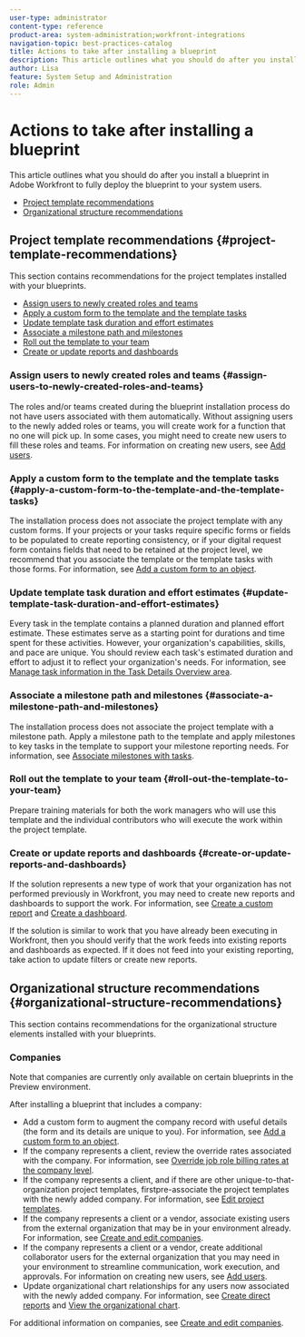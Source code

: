 ```yaml
---
user-type: administrator
content-type: reference
product-area: system-administration;workfront-integrations
navigation-topic: best-practices-catalog
title: Actions to take after installing a blueprint
description: This article outlines what you should do after you install a blueprint in Adobe Workfront to fully deploy the blueprint to your system users.
author: Lisa
feature: System Setup and Administration
role: Admin
---
```


# Actions to take after installing a blueprint

This article outlines what you should do after you install a blueprint in Adobe Workfront to fully deploy the blueprint to your system users.

* [Project template recommendations](#project-template-recommendations) 
* [Organizational structure recommendations](#organizational-structure-recommendations)

## Project template recommendations {#project-template-recommendations}

This section contains recommendations for the project templates installed with your blueprints.

* [Assign users to newly created roles and teams](#assign-users-to-newly-created-roles-and-teams) 
* [Apply a custom form to the template and the template tasks](#apply-a-custom-form-to-the-template-and-the-template-tasks) 
* [Update template task duration and effort estimates](#update-template-task-duration-and-effort-estimates) 
* [Associate a milestone path and milestones](#associate-a-milestone-path-and-milestones) 
* [Roll out the template to your team](#roll-out-the-template-to-your-team) 
* [Create or update reports and dashboards](#create-or-update-reports-and-dashboards)

### Assign users to newly created roles and teams {#assign-users-to-newly-created-roles-and-teams}

The roles and/or teams created during the blueprint installation process do not have users associated with them automatically. Without assigning users to the newly added roles or teams, you will create work for a function that no one will pick up. In some cases, you might need to create new users to fill these roles and teams. For information on creating new users, see [Add users](../../administration-and-setup/add-users/create-and-manage-users/add-users.md).

### Apply a custom form to the template and the template tasks {#apply-a-custom-form-to-the-template-and-the-template-tasks}

The installation process does not associate the project template with any custom forms. If your projects or your tasks require specific forms or fields to be populated to create reporting consistency, or if your digital request form contains fields that need to be retained at the project level, we recommend that you associate the template or the template tasks with those forms. For information, see [Add a custom form to an object](../../workfront-basics/work-with-custom-forms/add-a-custom-form-to-an-object.md).

### Update template task duration and effort estimates {#update-template-task-duration-and-effort-estimates}

Every task in the template contains a planned duration and planned effort estimate. These estimates serve as a starting point for durations and time spent for these activities. However, your organization's capabilities, skills, and pace are unique. You should review each task's estimated duration and effort to adjust it to reflect your organization's needs. For information, see [Manage task information in the Task Details Overview area](../../manage-work/tasks/manage-tasks/task-information-in-overview.md).

### Associate a milestone path and milestones {#associate-a-milestone-path-and-milestones}

The installation process does not associate the project template with a milestone path. Apply a milestone path to the template and apply milestones to key tasks in the template to support your milestone reporting needs. For information, see [Associate milestones with tasks](../../manage-work/tasks/manage-tasks/associate-milestones-with-tasks.md).

### Roll out the template to your team {#roll-out-the-template-to-your-team}

Prepare training materials for both the work managers who will use this template and the individual contributors who will execute the work within the project template.

### Create or update reports and dashboards {#create-or-update-reports-and-dashboards}

If the solution represents a new type of work that your organization has not performed previously in Workfront, you may need to create new reports and dashboards to support the work. For information, see [Create a custom report](../../reports-and-dashboards/reports/creating-and-managing-reports/create-custom-report.md) and [Create a dashboard](../../reports-and-dashboards/dashboards/creating-and-managing-dashboards/create-dashboard.md).

If the solution is similar to work that you have already been executing in Workfront, then you should verify that the work feeds into existing reports and dashboards as expected. If it does not feed into your existing reporting, take action to update filters or create new reports.

## Organizational structure recommendations {#organizational-structure-recommendations}

This section contains recommendations for the organizational structure elements installed with your blueprints.

### Companies

Note that companies are currently only available on certain blueprints in the Preview environment.

After installing a blueprint that includes a company:

* Add a custom form to augment the company record with useful details (the form and its details are unique to you). For information, see [Add a custom form to an object](../../workfront-basics/work-with-custom-forms/add-a-custom-form-to-an-object.md).
* If the company represents a client, review the override rates associated with the company. For information, see [Override job role billing rates at the company level](../../administration-and-setup/set-up-workfront/organizational-setup/override-job-role-billing-rates-company-level.md).
* If the company represents a client, and if there are other unique-to-that-organization project templates, firstpre-associate the project templates with the newly added company. For information, see [Edit project templates](../../manage-work/projects/create-and-manage-templates/edit-templates.md).
* If the company represents a client or a vendor, associate existing users from the external organization that may be in your environment already. For information, see [Create and edit companies](../../administration-and-setup/set-up-workfront/organizational-setup/create-and-edit-companies.md).
* If the company represents a client or a vendor, create additional collaborator users for the external organization that you may need in your environment to streamline communication, work execution, and approvals. For information on creating new users, see [Add users](../../administration-and-setup/add-users/create-and-manage-users/add-users.md).
* Update organizational chart relationships for any users now associated with the newly added company. For information, see [Create direct reports](../../administration-and-setup/add-users/create-and-manage-users/create-direct-reports.md) and [View the organizational chart](../../people-teams-and-groups/work-directly-with-others/view-the-org-chart.md).

For additional information on companies, see [Create and edit companies](../../administration-and-setup/set-up-workfront/organizational-setup/create-and-edit-companies.md).

